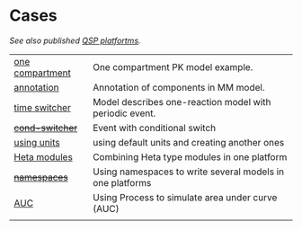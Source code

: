 # Cases

*See also published [QSP platfortms](/implemented?id=open-source-qsp-platforms).*

| | |
|---|---|
| [one compartment](cases/one-compartment) | One compartment PK model example. |
| [annotation](cases/annotation) | Annotation of components in MM model. |
| [time switcher](cases/time-switcher) | Model describes one-reaction model with periodic event. |
| ~~[cond-switcher](cases/cond-switcher)~~ | Event with conditional switch |
| [using units](cases/core-units) | using default units and creating another ones |
| [Heta modules](cases/modules) | Combining Heta type modules in one platform |
| ~~[namespaces](cases/several)~~ | Using namespaces to write several models in one platforms |
| [AUC](cases/auc) | Using Process to simulate area under curve (AUC) |
|  |  |
